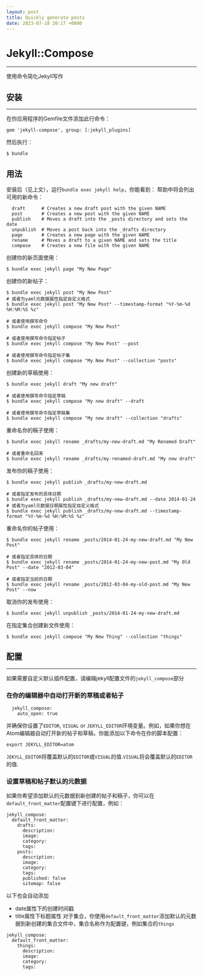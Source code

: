 ```yaml
---
layout: post
title: Quickly generate posts
date: 2023-07-18 20:17 +0800
---
```

# Jekyll::Compose
---
使用命令简化Jekyll写作
## 安装
---
在你应用程序的Gemfile文件添加此行命令：

```
gem 'jekyll-compose', group: [:jekyll_plugins]
```

然后执行：
```
$ bundle
```

## 用法
安装后（见上文），运行`bundle exec jekyll help`，你能看到：
帮助中将会列出可用的新命令：
```
  draft      # Creates a new draft post with the given NAME
  post       # Creates a new post with the given NAME
  publish    # Moves a draft into the _posts directory and sets the date
  unpublish  # Moves a post back into the _drafts directory
  page       # Creates a new page with the given NAME
  rename     # Moves a draft to a given NAME and sets the title
  compose    # Creates a new file with the given NAME
```
创建你的新页面使用：
```
$ bundle exec jekyll page "My New Page"
```
创建你的新帖子：
```
$ bundle exec jekyll post "My New Post"
# 或者为yaml元数据属性指定自定义格式
$ bundle exec jekyll post "My New Post" --timestamp-format "%Y-%m-%d %H:%M:%S %z"
```
```
# 或者使用撰写命令
$ bundle exec jekyll compose "My New Post"
```
```
# 或者使用撰写命令指定帖子
$ bundle exec jekyll compose "My New Post" --post
```
```
# 或者使用撰写命令指定帖子集
$ bundle exec jekyll compose "My New Post" --collection "posts"
```
创建新的草稿使用：
```
$ bundle exec jekyll draft "My new draft"
```
```
# 或者使用撰写命令指定草稿
$ bundle exec jekyll compose "My new draft" --draft
```
```
# 或者使用撰写命令指定草稿集
$ bundle exec jekyll compose "My new draft" --collection "drafts"
```
重命名你的稿子使用：
```
$ bundle exec jekyll rename _drafts/my-new-draft.md "My Renamed Draft"
```
```
# 或者重命名回来
$ bundle exec jekyll rename _drafts/my-renamed-draft.md "My new draft"
```
发布你的稿子使用：
```
$ bundle exec jekyll publish _drafts/my-new-draft.md
```
```
# 或者指定发布的具体日期
$ bundle exec jekyll publish _drafts/my-new-draft.md --date 2014-01-24
# 或者为yaml元数据日期属性指定自定义格式
$ bundle exec jekyll publish _drafts/my-new-draft.md --timestamp-format "%Y-%m-%d %H:%M:%S %z"
```
重命名你的帖子使用：
```
$ bundle exec jekyll rename _posts/2014-01-24-my-new-draft.md "My New Post"
```
```
# 或者指定具体的日期
$ bundle exec jekyll rename _posts/2014-01-24-my-new-post.md "My Old Post" --date "2012-03-04"
```
```
# 或者指定当前的日期
$ bundle exec jekyll rename _posts/2012-03-04-my-old-post.md "My New Post" --now
```
取消你的发布使用：
```
$ bundle exec jekyll unpublish _posts/2014-01-24-my-new-draft.md
```
在指定集合创建新文件使用：
```
$ bundle exec jekyll compose "My New Thing" --collection "things"
```
## 配置
---
如果需要自定义默认插件配置，请编辑jekyll配置文件的`jekyll_compose`部分
### 在你的编辑器中自动打开新的草稿或者帖子
```
  jekyll_compose:
    auto_open: true
```
并确保你设置了`EDITOR`, `VISUAL` or `JEKYLL_EDITOR`环境变量。例如，如果你想在Atom编辑器自动打开新的帖子和草稿，你能添加以下命令在你的脚本配置：
```
export JEKYLL_EDITOR=atom
```
`JEKYLL_EDITOR`将覆盖默认的`EDITOR`或`VISUAL`的值.`VISUAL`将会覆盖默认的`EDITOR`的值.
### 设置草稿和帖子默认的元数据
如果你希望添加默认的元数据到新创建的帖子和稿子，你可以在`default_front_matter`配置键下进行配置，例如：
```
jekyll_compose:
  default_front_matter:
    drafts:
      description:
      image:
      category:
      tags:
    posts:
      description:
      image:
      category:
      tags:
      published: false
      sitemap: false
```
以下也会自动添加
- date属性下的创建时间戳
- title属性下标题属性
对于集合，你使用`default_front_matter`添加默认的元数据到新创建的集合文件中，集合名称作为配置键，例如集合的`things`
```
jekyll_compose:
  default_front_matter:
    things:
      description:
      image:
      category:
      tags:
```